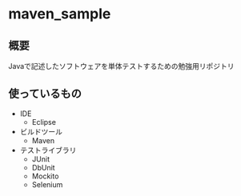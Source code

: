 maven_sample
===============

## 概要
Javaで記述したソフトウェアを単体テストするための勉強用リポジトリ

## 使っているもの
- IDE
    - Eclipse
- ビルドツール
    - Maven
- テストライブラリ
    - JUnit
    - DbUnit
    - Mockito
    - Selenium
